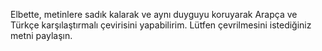 Elbette, metinlere sadık kalarak ve aynı duyguyu koruyarak Arapça ve Türkçe karşılaştırmalı çevirisini yapabilirim. Lütfen çevrilmesini istediğiniz metni paylaşın.